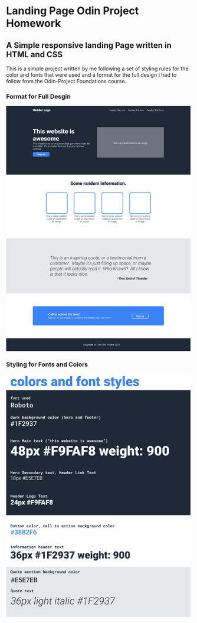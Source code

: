 # Landing Page Odin Project Homework

## A Simple responsive landing Page written in HTML and CSS

This is a simple project written by me following a set of styling rules for the color and fonts that were used and a format for the full design I had to follow from the Odin-Project Foundations course.
### Format for Full Desgin
<img src="img/Image_One_Full_Design.png" alt="Image" title="Sample Tit" width="500">

### Styling for Fonts and Colors
<img src="img/Image_Two_Color_and_Fonts.png" alt="Image" title="Sample Tit" width="500">